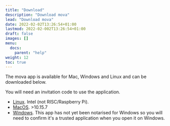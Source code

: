 ```yaml
---
title: "Download"
description: "Download mova"
lead: "Download mova"
date: 2022-02-02T13:26:54+01:00
lastmod: 2022-02-002T13:26:54+01:00
draft: false
images: []
menu:
  docs:
    parent: "help"
weight: 12
toc: true
---
```


The mova app is available for Mac, Windows and Linux and can be downloaded below. 

You will need an invitation code to use the application. 

 - [Linux](https://files.openvideo.tech/f.php?h=3lpE8WEV). Intel (not RISC/Raspberry Pi).
 - [MacOS](https://files.openvideo.tech/f.php?h=34MmHJg5). >10.15.7
 - [Windows](https://files.openvideo.tech/f.php?h=33-BTcEy). This app has not yet been notarised for Windows so you will need to confirm it's a trusted application when you open it on Windows.

